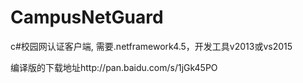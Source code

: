 # CampusNetGuard
c#校园网认证客户端, 需要.netframework4.5，开发工具v2013或vs2015

编译版的下载地址http://pan.baidu.com/s/1jGk45PO

